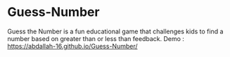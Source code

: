# Guess-Number

Guess the Number is a fun educational game that challenges kids to find a number based on greater than or less than feedback. 
Demo : https://abdallah-16.github.io/Guess-Number/
